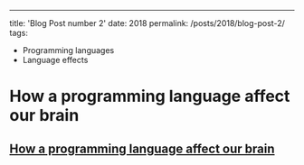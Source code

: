 ---
title: 'Blog Post number 2'
date: 2018
permalink: /posts/2018/blog-post-2/
tags:
  - Programming languages
  - Language effects
  
How a programming language affect our brain
======
[How a programming language affect our brain](https://medium.com/@poojaruhal65/how-a-programming-language-affect-us-brain-e870fabbf22d)
------